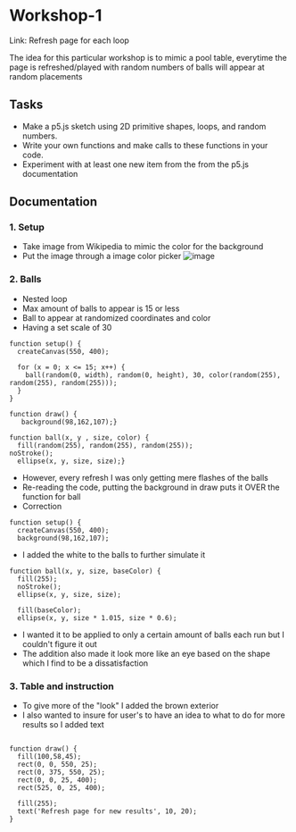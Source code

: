 # Workshop-1
Link: Refresh page for each loop 

The idea for this particular workshop is to mimic a pool table, everytime the page is refreshed/played with random numbers of balls will appear at random placements

## Tasks
* Make a p5.js sketch using 2D primitive shapes, loops, and random numbers.
* Write your own functions and make calls to these functions in your code.
* Experiment with at least one new item from the from the p5.js documentation


## Documentation

### 1. Setup 
- Take image from Wikipedia to mimic the color for the background
- Put the image through a image color picker 
![image](https://github.com/user-attachments/assets/15eb0aeb-02a7-4cdf-9c8e-792f86385084)


### 2. Balls
- Nested loop
- Max amount of balls to appear is 15 or less
- Ball to appear at randomized coordinates and color
- Having a set scale of 30 
```
function setup() {
  createCanvas(550, 400);

  for (x = 0; x <= 15; x++) {
    ball(random(0, width), random(0, height), 30, color(random(255), random(255), random(255)));
  }
}

function draw() {
   background(98,162,107);}

function ball(x, y , size, color) {
  fill(random(255), random(255), random(255));
noStroke(); 
  ellipse(x, y, size, size);}
```
- However, every refresh I was only getting mere flashes of the balls
- Re-reading the code, putting the background in draw puts it OVER the function for ball
- Correction
```
function setup() {
  createCanvas(550, 400);
  background(98,162,107);
```
- I added the white to the balls to further simulate it
```
function ball(x, y, size, baseColor) {
  fill(255); 
  noStroke();
  ellipse(x, y, size, size);

  fill(baseColor);
  ellipse(x, y, size * 1.015, size * 0.6);
```
- I wanted it to be applied to only a certain amount of balls each run but I couldn't figure it out
- The addition also made it look more like an eye based on the shape which I find to be a dissatisfaction


### 3. Table and instruction
- To give more of the "look" I added the brown exterior
- I also wanted to insure for user's to have an idea to what to do for more results so I added text
```

function draw() {
  fill(100,58,45);
  rect(0, 0, 550, 25);
  rect(0, 375, 550, 25);
  rect(0, 0, 25, 400);
  rect(525, 0, 25, 400);
  
  fill(255);
  text('Refresh page for new results', 10, 20);
}
```




